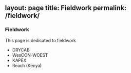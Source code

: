 layout: page
title: Fieldwork
permalink: /fieldwork/
---
### Fieldwork

This page is dedicated to fieldwork

- DRYCAB
- WesCON-WOEST
- KAPEX
- Reach (Kenya)

